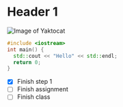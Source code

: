 # Header 1
![Image of Yaktocat](https://octodex.github.com/images/yaktocat.png)
``` c++
#include <iostream>
int main() {
  std::cout << "Hello" << std::endl;
  return 0;
}
```
- [x] Finish step 1
- [ ] Finish assignment
- [ ] Finish class
